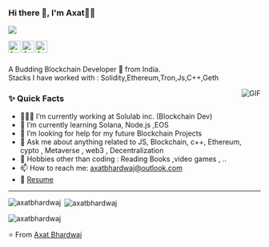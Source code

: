 ### Hi there 👋, I'm Axat👨‍💻
![](https://komarev.com/ghpvc/?username=axatbhardwaj&color=green)
<br/>

<a href="https://www.dropbox.com/s/xp8u7mm8hpzxd9q/axat_bhardwaj.pdf?dl=0">
<img align="left" alt="Axat's Resume" width="24px"  src="https://img.icons8.com/fluency/48/000000/open-resume.png"/>
</a>

<a href="https://www.linkedin.com/in/axatbhardwaj/">
<img align="left" alt="Axat's Linkedin" width="24px"  src="https://img.icons8.com/fluency/48/000000/linkedin.png"/>
</a>
<a href="mailto:axatbhardwaj@outlook.com">
  <img align="left" alt="Axat's Email" width="24px" src="https://img.icons8.com/fluency/48/000000/microsoft-outlook-2019.png" />
</a>


<br />
<br/>

<p>
A Budding Blockchain Developer 🚀 from India.
<br/>
Stacks I have worked with : Solidity,Ethereum,Tron,Js,C++,Geth
<br/> 
</p>

  <img align="right" alt="GIF" src="https://media.giphy.com/media/MC6eSuC3yypCU/giphy.gif" />
  
### ✨ Quick Facts

- 👨🏽‍💻 I’m currently working at Solulab inc. (Blockchain Dev)
- 🌱 I’m currently learning Solana, Node.js ,EOS
- 🤔 I’m looking for help for my future Blockchain Projects
- 💬 Ask me about anything related to JS, Blockchain, c++, Ethereum, cypto , Metaverse , web3 , Decentralization
- 🎿 Hobbies other than coding : Reading Books ,video games , ..
- 📫 How to reach me: axatbhardwaj@outlook.com
- 📝 [Resume](https://www.dropbox.com/s/xp8u7mm8hpzxd9q/axat_bhardwaj.pdf?dl=0)

<hr/>

<p><img align="left" src="https://github-readme-stats.vercel.app/api/top-langs?username=axatbhardwaj&show_icons=true&locale=en&layout=compact" alt="axatbhardwaj" /></p>

<p>&nbsp;<img align="center" src="https://github-readme-stats.vercel.app/api?username=axatbhardwaj&show_icons=true&locale=en" alt="axatbhardwaj" /></p>

<p><img align="center" src="https://github-readme-streak-stats.herokuapp.com/?user=axatbhardwaj&" alt="axatbhardwaj" /></p>

⭐️ From [Axat Bhardwaj](https://github.com/axatbhardwaj)




<!--
**axatbhardwaj/axatbhardwaj** is a ✨ _special_ ✨ repository because its `README.md` (this file) appears on your GitHub profile.

Here are some ideas to get you started:

- 🔭 I’m currently working on ...
- 
- 👯 I’m looking to collaborate on ...
- 🤔 I’m looking for help with ...

chartreuse-dark
- 
- 😄 Pronouns: ...
- ⚡ Fun fact: ...
-->
